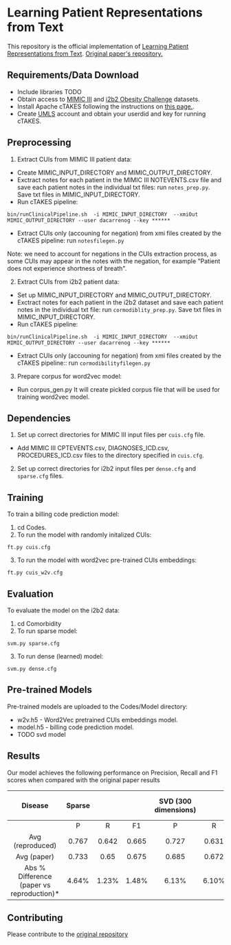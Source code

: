# Learning Patient Representations from Text

This repository is the official implementation of [Learning Patient Representations from Text](https://arxiv.org/abs/1805.02096). 
[Original paper's repository.](https://github.com/dmitriydligach/starsem2018-patient-representations)

## Requirements/Data Download

* Include libraries TODO
* Obtain access to [MIMIC III](https://physionet.org/content/mimiciii/1.4/) and [i2b2 Obesity Challenge](https://www.i2b2.org/NLP/Obesity/Main.php) datasets.
* Install Apache cTAKES following the instructions on [this page.](https://cwiki.apache.org/confluence/display/CTAKES/cTAKES+4.0+User+Install+Guide#cTAKES4.0UserInstallGuide-InstallcTAKES).
* Create [UMLS](https://uts.nlm.nih.gov/uts/signup-login?_gl=1*1tk5kri*_ga*ODQ0MDU0MjY1LjE2NDYzNjEyNDE.*_ga_7147EPK006*MTY1MTExNzYwNC4yLjEuMTY1MTExNzYwOC4w*_ga_P1FPTH9PL4*MTY1MTExNzYwNC4yLjEuMTY1MTExNzYwOC4w) account and obtain your userdid and key for running cTAKES.

## Preprocessing

1. Extract CUIs from MIMIC III patient data:

* Create MIMIC_INPUT_DIRECTORY and MIMIC_OUTPUT_DIRECTORY.
* Exctract notes for each patient in the MIMIC III NOTEVENTS.csv file and save each patient notes in the individual txt files: run `notes_prep.py`. 
Save txt files in MIMIC_INPUT_DIRECTORY.
* Run cTAKES pipeline:
```shell script
bin/runClinicalPipeline.sh  -i MIMIC_INPUT_DIRECTORY  --xmiOut MIMIC_OUTPUT_DIRECTORY --user dacarrenog --key ******
```
* Extract CUIs only (accouning for negation) from xmi files created by the cTAKES pipeline: run `notesfilegen.py`

Note: we need to account for negations in the CUIs extraction process, as some CUIs may appear in the notes with the negation, for example "Patient does not experience shortness of breath".

2. Extract CUIs from i2b2 patient data:

* Set up MIMIC_INPUT_DIRECTORY and MIMIC_OUTPUT_DIRECTORY.
* Exctract notes for each patient in the i2b2 dataset and save each patient notes in the individual txt file: run `cormodiblity_prep.py`.
Save txt files in MIMIC_INPUT_DIRECTORY.
* Run cTAKES pipeline:
```shell script
bin/runClinicalPipeline.sh  -i MIMIC_INPUT_DIRECTORY  --xmiOut MIMIC_OUTPUT_DIRECTORY --user dacarrenog --key ******
```
* Extract CUIs only (accouning for negation) from xmi files created by the cTAKES pipeline:: run `cormodibilityfilegen.py`

3. Prepare corpus for word2vec model:

* Run corpus_gen.py
It will create pickled corpus file that will be used for training word2vec model.

## Dependencies

1. Set up correct directories for MIMIC III input files per `cuis.cfg` file.
* Add MIMIC III CPTEVENTS.csv, DIAGNOSES_ICD.csv, PROCEDURES_ICD.csv files to the directory specified in `cuis.cfg`.
2. Set up correct directories for i2b2 input files per `dense.cfg`  and `sparse.cfg` files.

## Training

To train a billing code prediction model:

1. cd Codes.
2. To run the model with randomly initalized CUIs:
```shell script
ft.py cuis.cfg
```
3. To run the model with word2vec pre-trained CUIs embeddings:
```shell script
ft.py cuis_w2v.cfg
```

## Evaluation

To evaluate the model on the i2b2 data:

1. cd Comorbidity
2. To run sparse model:
```shell script
svm.py sparse.cfg
```
3. To run dense (learned) model:
```shell script
svm.py dense.cfg
```
## Pre-trained Models

Pre-trained models are uploaded to the Codes/Model directory:

* w2v.h5 - Word2Vec pretrained CUIs embeddings model.
* model.h5 - billing code prediction model.
* TODO svd model

## Results

Our model achieves the following performance on Precision, Recall and F1 scores when compared with the original paper results

|                     Disease                 | Sparse |       |       | SVD (300   dimensions) |       |       | SVD (1000   dimensions) |       |       | Learned, random   CUIs |       |       | Learned,   word2vec initialized |       |          |
|:-------------------------------------------:|:------:|:-----:|:-----:|:----------------------:|:-----:|:-----:|:-----------------------:|:-----:|:-----:|:----------------------:|:-----:|:-----:|:-------------------------------:|:-----:|:--------:|
|                                             | P      | R     | F1    | P                      | R     | F1    | P                       | R     | F1    | P                      | R     | F1    | P                               | R     | F1       |
| Avg (reproduced)                            | 0.767  | 0.642 | 0.665 | 0.727                  | 0.631 | 0.651 | 0.767                   | 0.642 | 0.665 | 0.666                  | 0.692 | 0.67  | 0.692                           | 0.708 | 0.696    |
| Avg (paper)                                 | 0.733  | 0.65  | 0.675 | 0.685                  | 0.672 | 0.674 | 0.685                   | 0.672 | 0.674 | 0.709                  | 0.725 | 0.715 | 0.709                           | 0.725 | 0.715    |
| Abs   % Difference (paper vs reproduction)* | 4.64%  | 1.23% | 1.48% | 6.13%                  | 6.10% | 3.41% | 11.97%                  | 4.46% | 1.34% | 6.06%                  | 4.55% | 6.29% | 2.40%                           | 2.34% | 2.66%    |

## Contributing

Please contribute to the [original repository](https://github.com/dmitriydligach/starsem2018-patient-representations)